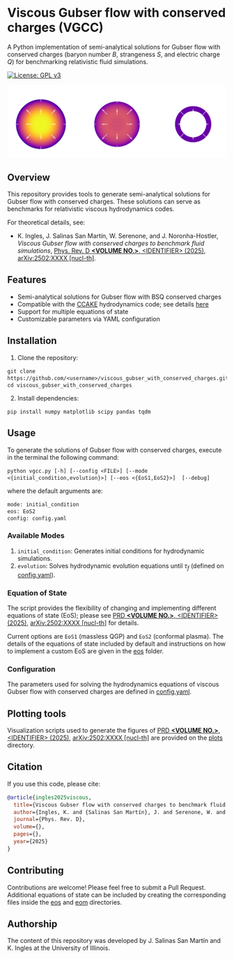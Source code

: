 # Viscous Gubser flow with conserved charges (VGCC)
A Python implementation of semi-analytical solutions for Gubser flow with conserved charges (baryon number $B$, strangeness $S$, and electric charge $Q$) for benchmarking relativistic fluid simulations.

[![License: GPL v3](https://img.shields.io/badge/License-University_of_Illinois/NCSA_Open_Source-blue.svg)](https://spdx.org/licenses/NCSA.html)
<p align="center">
<img src="utils/VGCC_evolution.png" alt="logo" width="700"/>
</p>

## Overview

This repository provides tools to generate semi-analytical solutions for Gubser flow with conserved charges. These solutions can serve as benchmarks for relativistic viscous hydrodynamics codes.

For theoretical details, see:
- K. Ingles, J. Salinas San Martín, W. Serenone, and J. Noronha-Hostler,
 _Viscous Gubser flow with conserved charges to benchmark fluid simulations_, [Phys. Rev. D **\<VOLUME NO.\>**, \<IDENTIFIER\> (2025)](), [arXiv:2502:XXXX [nucl-th]]().

## Features
- Semi-analytical solutions for Gubser flow with BSQ conserved charges
- Compatible with the [CCAKE](https://github.com/the-nuclear-confectionery/CCAKE) hydrodynamics code; see details [here](https://inspirehep.net/literature/2787415)
- Support for multiple equations of state
- Customizable parameters via YAML configuration

## Installation
1. Clone the repository:
```terminal
git clone https://github.com/<username>/viscous_gubser_with_conserved_charges.git
cd viscous_gubser_with_conserved_charges
```

2. Install dependencies:
```terminal
pip install numpy matplotlib scipy pandas tqdm
```

## Usage

To generate the solutions of Gubser flow with conserved charges, execute in the terminal the following command:
```terminal
python vgcc.py [-h] [--config <FILE>] [--mode <{initial_condition,evolution}>] [--eos <{EoS1,EoS2}>]  [--debug]
```

where the default arguments are:
```terminal
mode: initial_condition
eos: EoS2
config: config.yaml
```

### Available Modes

1. `initial_condition`: Generates initial conditions for hydrodynamic simulations.
2. `evolution`: Solves hydrodynamic evolution equations until $\tau_f$ (defined on [config.yaml](config.yaml)).


### Equation of State

The script provides the flexibility of changing and implementing different equations of state (EoS); please see [PRD **\<VOLUME NO.\>**, \<IDENTIFIER\> (2025)](), [arXiv:2502:XXXX [nucl-th]]() for details.

Current options are `EoS1` (massless QGP) and `EoS2` (conformal plasma).
The details of the equations of state included by default and instructions on how to implement a custom EoS are given in the [eos](eos) folder.

### Configuration

The parameters used for solving the hydrodynamics equations of viscous Gubser flow with conserved charges are defined in [config.yaml](config.yaml).

## Plotting tools

Visualization scripts used to generate the figures of [PRD **\<VOLUME NO.>**, \<IDENTIFIER> (2025)](), [arXiv:2502:XXXX [nucl-th]]() are provided on the [plots](plots) directory.

## Citation

If you use this code, please cite:
```bibtex
@article{ingles2025viscous,
  title={Viscous Gubser flow with conserved charges to benchmark fluid simulations},
  author={Ingles, K. and {Salinas San Martín}, J. and Serenone, W. and Noronha-Hostler, J.},
  journal={Phys. Rev. D},
  volume={},
  pages={},
  year={2025}
}
```

## Contributing

Contributions are welcome! Please feel free to submit a Pull Request. Additional equations of state can be included by creating the corresponding files inside the [eos](eos) and [eom](eom) directories.

## Authorship

The content of this repository was developed by J. Salinas San Martín and K. Ingles at the University of Illinois.